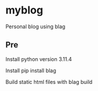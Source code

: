 # myblog
Personal blog using blag


## Pre
Install python version 3.11.4


Install pip install blag


Build static html files with blag build